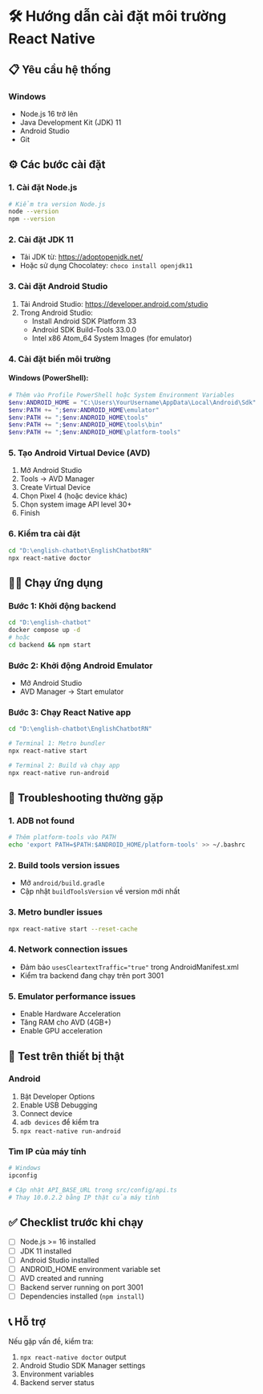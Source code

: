 # 🛠️ Hướng dẫn cài đặt môi trường React Native

## 📋 Yêu cầu hệ thống

### Windows
- Node.js 16 trở lên
- Java Development Kit (JDK) 11
- Android Studio
- Git

## ⚙️ Các bước cài đặt

### 1. Cài đặt Node.js
```bash
# Kiểm tra version Node.js
node --version
npm --version
```

### 2. Cài đặt JDK 11
- Tải JDK từ: https://adoptopenjdk.net/
- Hoặc sử dụng Chocolatey: `choco install openjdk11`

### 3. Cài đặt Android Studio
1. Tải Android Studio: https://developer.android.com/studio
2. Trong Android Studio:
   - Install Android SDK Platform 33
   - Android SDK Build-Tools 33.0.0
   - Intel x86 Atom_64 System Images (for emulator)

### 4. Cài đặt biến môi trường

#### Windows (PowerShell):
```powershell
# Thêm vào Profile PowerShell hoặc System Environment Variables
$env:ANDROID_HOME = "C:\Users\YourUsername\AppData\Local\Android\Sdk"
$env:PATH += ";$env:ANDROID_HOME\emulator"
$env:PATH += ";$env:ANDROID_HOME\tools"
$env:PATH += ";$env:ANDROID_HOME\tools\bin"
$env:PATH += ";$env:ANDROID_HOME\platform-tools"
```

### 5. Tạo Android Virtual Device (AVD)
1. Mở Android Studio
2. Tools → AVD Manager
3. Create Virtual Device
4. Chọn Pixel 4 (hoặc device khác)
5. Chọn system image API level 30+
6. Finish

### 6. Kiểm tra cài đặt
```bash
cd "D:\english-chatbot\EnglishChatbotRN"
npx react-native doctor
```

## 🏃‍♂️ Chạy ứng dụng

### Bước 1: Khởi động backend
```bash
cd "D:\english-chatbot"
docker compose up -d
# hoặc
cd backend && npm start
```

### Bước 2: Khởi động Android Emulator
- Mở Android Studio
- AVD Manager → Start emulator

### Bước 3: Chạy React Native app
```bash
cd "D:\english-chatbot\EnglishChatbotRN"

# Terminal 1: Metro bundler
npx react-native start

# Terminal 2: Build và chạy app
npx react-native run-android
```

## 🔧 Troubleshooting thường gặp

### 1. ADB not found
```bash
# Thêm platform-tools vào PATH
echo 'export PATH=$PATH:$ANDROID_HOME/platform-tools' >> ~/.bashrc
```

### 2. Build tools version issues
- Mở `android/build.gradle`
- Cập nhật `buildToolsVersion` về version mới nhất

### 3. Metro bundler issues
```bash
npx react-native start --reset-cache
```

### 4. Network connection issues
- Đảm bảo `usesCleartextTraffic="true"` trong AndroidManifest.xml
- Kiểm tra backend đang chạy trên port 3001

### 5. Emulator performance issues
- Enable Hardware Acceleration
- Tăng RAM cho AVD (4GB+)
- Enable GPU acceleration

## 📱 Test trên thiết bị thật

### Android
1. Bật Developer Options
2. Enable USB Debugging
3. Connect device
4. `adb devices` để kiểm tra
5. `npx react-native run-android`

### Tìm IP của máy tính
```bash
# Windows
ipconfig

# Cập nhật API_BASE_URL trong src/config/api.ts
# Thay 10.0.2.2 bằng IP thật của máy tính
```

## ✅ Checklist trước khi chạy

- [ ] Node.js >= 16 installed
- [ ] JDK 11 installed
- [ ] Android Studio installed
- [ ] ANDROID_HOME environment variable set
- [ ] AVD created and running
- [ ] Backend server running on port 3001
- [ ] Dependencies installed (`npm install`)

## 📞 Hỗ trợ

Nếu gặp vấn đề, kiểm tra:
1. `npx react-native doctor` output
2. Android Studio SDK Manager settings  
3. Environment variables
4. Backend server status